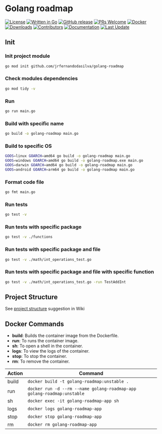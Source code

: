 
# Golang roadmap

[![License](https://img.shields.io/github/license/jrfernandodasilva/golang-roadmap.svg)](LICENSE)
[![Written in Go](https://img.shields.io/badge/Go-00ADD8?style=flat&logo=go&logoColor=white)](https://golang.org/)
[![GitHub release](https://img.shields.io/github/v/release/jrfernandodasilva/golang-roadmap.svg)](https://github.com/jrfernandodasilva/golang-roadmap/releases)
[![PRs Welcome](https://img.shields.io/badge/PRs-welcome-brightgreen.svg?style=flat-square)](http://makeapullrequest.com)
[![Docker](https://img.shields.io/badge/Docker-2496ED?style=flat&logo=docker&logoColor=white)](https://www.docker.com/)
[![Downloads](https://img.shields.io/github/downloads/jrfernandodasilva/golang-roadmap/total.svg?v1)](https://github.com/jrfernandodasilva/golang-roadmap/releases)
[![Contributors](https://img.shields.io/github/contributors/jrfernandodasilva/golang-roadmap.svg)](https://github.com/jrfernandodasilva/golang-roadmap/graphs/contributors)
[![Documentation](https://img.shields.io/badge/docs-latest-blue.svg)](https://github.com/jrfernandodasilva/golang-roadmap/wiki)
[![Last Update](https://img.shields.io/github/last-commit/jrfernandodasilva/golang-roadmap.svg)](https://github.com/jrfernandodasilva/golang-roadmap/commits/main)

## Init

### Init project module 
```bash
go mod init github.com/jrfernandodasilva/golang-roadmap
```

### Check modules dependencies
```bash
go mod tidy -v
```

### Run
```bash
go run main.go
```

### Build with specific name
```bash
go build -o golang-roadmap main.go
```

### Build to specific OS
```bash
GOOS=linux GOARCH=amd64 go build -o golang-roadmap main.go
GOOS=windows GOARCH=amd64 go build -o golang-roadmap.exe main.go
GOOS=darwin GOARCH=amd64 go build -o golang-roadmap main.go
GOOS=android GOARCH=arm64 go build -o golang-roadmap main.go
```

### Format code file
```bash
go fmt main.go
```

### Run tests
```bash
go test -v
```

### Run tests with specific package
```bash
go test -v ./functions
```

### Run tests with specific package and file
```bash
go test -v ./math/int_operations_test.go
```

### Run tests with specific package and file with specific function
```bash
go test -v ./math/int_operations_test.go -run TestAddInt
```

## Project Structure
See [project structure](https://github.com/jrfernandodasilva/golang-roadmap/wiki/Project-Structure) suggestion in Wiki

## Docker Commands

- **build**: Builds the container image from the Dockerfile.
- **run**: To runs the container image.
- **sh**: To open a shell in the container.
- **logs**: To view the logs of the container.
- **stop**: To stop the container.
- **rm**: To remove the container.

| Action | Command                                                                |
|--------|------------------------------------------------------------------------|
| build  | `docker build -t golang-roadmap:unstable .`                            |
| run    | `docker run -d --rm --name golang-roadmap-app golang-roadmap:unstable` |
| sh     | `docker exec -it golang-roadmap-app sh`                                |
| logs   | `docker logs golang-roadmap-app`                                       |
| stop   | `docker stop golang-roadmap-app`                                       |
| rm     | `docker rm golang-roadmap-app`                                         |
